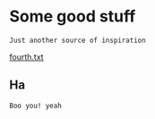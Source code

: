 #  Some good stuff

    Just another source of inspiration

[fourth.txt](# "save:")

## Ha

    Boo you! yeah
